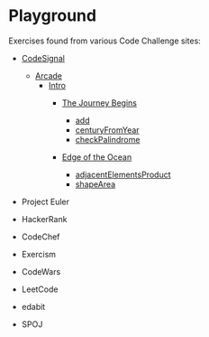 # Playground
Exercises found from various Code Challenge sites:

* [CodeSignal](https://github.com/dacodekid/playground/tree/main/python/codesignal)
  * [Arcade](https://github.com/dacodekid/playground/tree/main/python/codesignal/arcade)
    * [Intro](https://github.com/dacodekid/playground/tree/main/python/codesignal/arcade/intro)
      * [The Journey Begins](https://github.com/dacodekid/playground/tree/main/python/codesignal/arcade/intro/the_journey_begins)
        * [add](https://github.com/dacodekid/playground/tree/main/python/codesignal/arcade/intro/the_journey_begins/add)
        * [centuryFromYear](https://github.com/dacodekid/playground/tree/main/python/codesignal/arcade/intro/the_journey_begins/century_from_year)
        * [checkPalindrome](https://github.com/dacodekid/playground/tree/main/python/codesignal/arcade/intro/the_journey_begins/check_palindrome)

      * [Edge of the Ocean](https://github.com/dacodekid/playground/tree/main/python/codesignal/arcade/intro/edge_of_the_ocean)
        * [adjacentElementsProduct](https://github.com/dacodekid/playground/tree/main/python/codesignal/arcade/intro/edge_of_the_ocean/adjacent_elements_product)
        * [shapeArea](https://github.com/dacodekid/playground/tree/main/python/codesignal/arcade/intro/edge_of_the_ocean/python/shape_area)

* Project Euler
* HackerRank
* CodeChef
* Exercism
* CodeWars
* LeetCode
* edabit
* SPOJ
